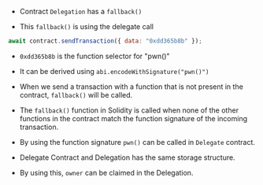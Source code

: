 -   Contract `Delegation` has a `fallback()`

-   This `fallback()` is using the delegate call

```js
await contract.sendTransaction({ data: "0xdd365b8b" });
```

-   `0xdd365b8b` is the function selector for "pwn()"
-   It can be derived using `abi.encodeWithSignature("pwn()")`

-   When we send a transaction with a function that is not present in the contract, `fallback()` will be called.
-   The `fallback()` function in Solidity is called when none of the other functions in the contract match the function signature of the incoming transaction.

-   By using the function signature `pwn()` can be called in `Delegate` contract.

-   Delegate Contract and Delegation has the same storage structure.
-   By using this, `owner` can be claimed in the Delegation.
